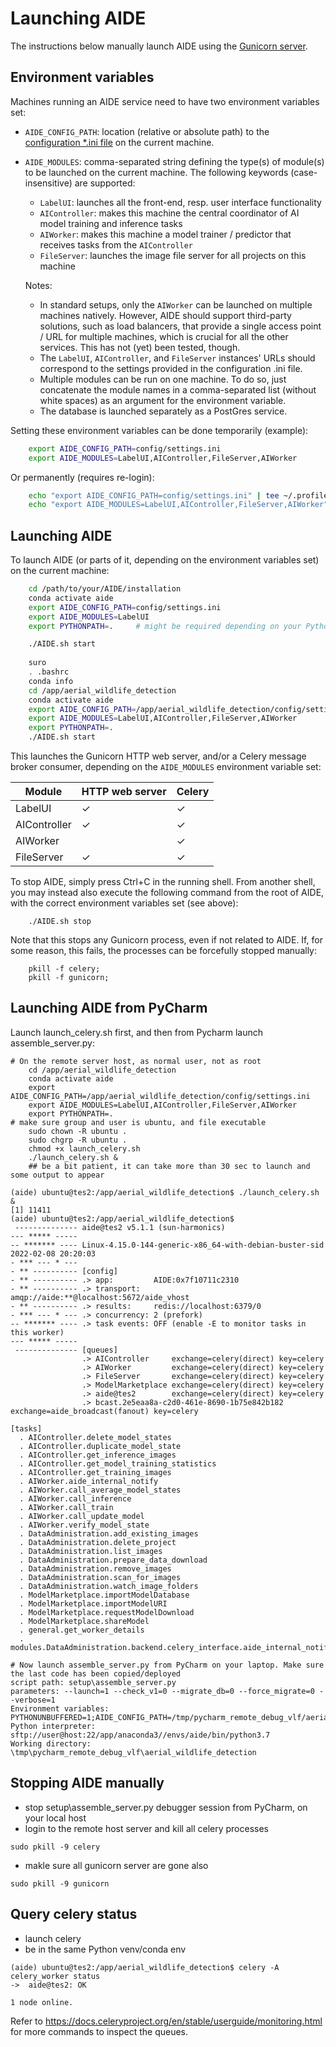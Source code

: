 # Launching AIDE

The instructions below manually launch AIDE using the [Gunicorn server](https://gunicorn.org/).



## Environment variables
Machines running an AIDE service need to have two environment variables set:
* `AIDE_CONFIG_PATH`: location (relative or absolute path) to the [configuration *.ini file](configure_settings.md) on the current machine.
* `AIDE_MODULES`: comma-separated string defining the type(s) of module(s) to be launched on the current machine. The following keywords (case-insensitive) are supported:
    - `LabelUI`: launches all the front-end, resp. user interface functionality
    - `AIController`: makes this machine the central coordinator of AI model training and inference tasks
    - `AIWorker`: makes this machine a model trainer / predictor that receives tasks from the `AIController`
    - `FileServer`: launches the image file server for all projects on this machine
    
    Notes:
    * In standard setups, only the `AIWorker` can be launched on multiple machines natively. However, AIDE should support third-party solutions, such as load balancers, that provide a single access point / URL for multiple machines, which is crucial for all the other services. This has not (yet) been tested, though.
    * The `LabelUI`, `AIController`, and `FileServer` instances' URLs should correspond to the settings provided in the configuration .ini file.
    * Multiple modules can be run on one machine. To do so, just concatenate the module names in a comma-separated list (without white spaces) as an argument for the environment variable.
    * The database is launched separately as a PostGres service.


Setting these environment variables can be done temporarily (example):
```bash
    export AIDE_CONFIG_PATH=config/settings.ini
    export AIDE_MODULES=LabelUI,AIController,FileServer,AIWorker
```

Or permanently (requires re-login):
```bash
    echo "export AIDE_CONFIG_PATH=config/settings.ini" | tee ~/.profile
    echo "export AIDE_MODULES=LabelUI,AIController,FileServer,AIWorker" | tee ~/.profile
```



## Launching AIDE
To launch AIDE (or parts of it, depending on the environment variables set) on the current machine:
```bash
    cd /path/to/your/AIDE/installation
    conda activate aide
    export AIDE_CONFIG_PATH=config/settings.ini
    export AIDE_MODULES=LabelUI
    export PYTHONPATH=.     # might be required depending on your Python setup

    ./AIDE.sh start
    
    suro
    . .bashrc
    conda info
    cd /app/aerial_wildlife_detection
    conda activate aide
    export AIDE_CONFIG_PATH=/app/aerial_wildlife_detection/config/settings.ini
    export AIDE_MODULES=LabelUI,AIController,FileServer,AIWorker
    export PYTHONPATH=.
    ./AIDE.sh start
```
This launches the Gunicorn HTTP web server, and/or a Celery message broker consumer, depending on the `AIDE_MODULES` environment variable set:

| Module | HTTP web server | Celery |
|--------------|-----------------|--------|
| LabelUI | ✓ | ✓ |
| AIController | ✓ | ✓ |
| AIWorker |  | ✓ |
| FileServer | ✓ | ✓ |


To stop AIDE, simply press Ctrl+C in the running shell. From another shell, you may instead also execute the following command from the root of AIDE, with the correct environment variables set (see above):
```
    ./AIDE.sh stop
```

Note that this stops any Gunicorn process, even if not related to AIDE.
If, for some reason, this fails, the processes can be forcefully stopped manually:
```
    pkill -f celery;
    pkill -f gunicorn;
```

## Launching AIDE from PyCharm

Launch launch_celery.sh first, and then from Pycharm launch assemble_server.py: 
```
# On the remote server host, as normal user, not as root
    cd /app/aerial_wildlife_detection
    conda activate aide
    export AIDE_CONFIG_PATH=/app/aerial_wildlife_detection/config/settings.ini
    export AIDE_MODULES=LabelUI,AIController,FileServer,AIWorker
    export PYTHONPATH=.
# make sure group and user is ubuntu, and file executable 
    sudo chown -R ubuntu .
    sudo chgrp -R ubuntu .
    chmod +x launch_celery.sh
    ./launch_celery.sh &
    ## be a bit patient, it can take more than 30 sec to launch and some output to appear
    
(aide) ubuntu@tes2:/app/aerial_wildlife_detection$ ./launch_celery.sh &
[1] 11411
(aide) ubuntu@tes2:/app/aerial_wildlife_detection$
 -------------- aide@tes2 v5.1.1 (sun-harmonics)
--- ***** -----
-- ******* ---- Linux-4.15.0-144-generic-x86_64-with-debian-buster-sid 2022-02-08 20:20:03
- *** --- * ---
- ** ---------- [config]
- ** ---------- .> app:         AIDE:0x7f10711c2310
- ** ---------- .> transport:   amqp://aide:**@localhost:5672/aide_vhost
- ** ---------- .> results:     redis://localhost:6379/0
- *** --- * --- .> concurrency: 2 (prefork)
-- ******* ---- .> task events: OFF (enable -E to monitor tasks in this worker)
--- ***** -----
 -------------- [queues]
                .> AIController     exchange=celery(direct) key=celery
                .> AIWorker         exchange=celery(direct) key=celery
                .> FileServer       exchange=celery(direct) key=celery
                .> ModelMarketplace exchange=celery(direct) key=celery
                .> aide@tes2        exchange=celery(direct) key=celery
                .> bcast.2e5eaa8a-c2d0-461e-8690-1b75e842b182 exchange=aide_broadcast(fanout) key=celery

[tasks]
  . AIController.delete_model_states
  . AIController.duplicate_model_state
  . AIController.get_inference_images
  . AIController.get_model_training_statistics
  . AIController.get_training_images
  . AIWorker.aide_internal_notify
  . AIWorker.call_average_model_states
  . AIWorker.call_inference
  . AIWorker.call_train
  . AIWorker.call_update_model
  . AIWorker.verify_model_state
  . DataAdministration.add_existing_images
  . DataAdministration.delete_project
  . DataAdministration.list_images
  . DataAdministration.prepare_data_download
  . DataAdministration.remove_images
  . DataAdministration.scan_for_images
  . DataAdministration.watch_image_folders
  . ModelMarketplace.importModelDatabase
  . ModelMarketplace.importModelURI
  . ModelMarketplace.requestModelDownload
  . ModelMarketplace.shareModel
  . general.get_worker_details
  . modules.DataAdministration.backend.celery_interface.aide_internal_notify

# Now launch assemble_server.py from PyCharm on your laptop. Make sure the last code has been copied/deployed
script path: setup\assemble_server.py
parameters: --launch=1 --check_v1=0 --migrate_db=0 --force_migrate=0 --verbose=1
Environment variables: PYTHONUNBUFFERED=1;AIDE_CONFIG_PATH=/tmp/pycharm_remote_debug_vlf/aerial_wildlife_detection/config/settings.ini;AIDE_MODULES=LabelUI,FileServer,AIController,AIWorker
Python interpreter: sftp://user@host:22/app/anaconda3//envs/aide/bin/python3.7
Working directory: \tmp\pycharm_remote_debug_vlf\aerial_wildlife_detection
```

## Stopping AIDE manually

- stop setup\assemble_server.py debugger session from PyCharm, on your local host
- login to the remote host server and kill all celery processes
```
sudo pkill -9 celery
```
- makle sure all gunicorn server are gone also
```
sudo pkill -9 gunicorn
```

## Query celery status
- launch celery 
- be in the same Python venv/conda env
```
(aide) ubuntu@tes2:/app/aerial_wildlife_detection$ celery -A celery_worker status
->  aide@tes2: OK

1 node online.

```

Refer to <https://docs.celeryproject.org/en/stable/userguide/monitoring.html> for more commands to inspect the queues.